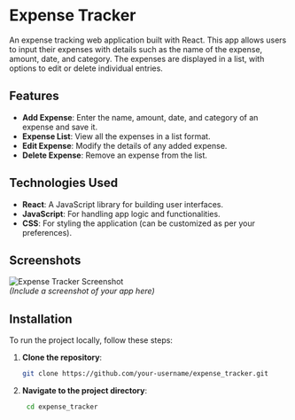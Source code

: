 # Expense Tracker

An expense tracking web application built with React. This app allows users to input their expenses with details such as the name of the expense, amount, date, and category. The expenses are displayed in a list, with options to edit or delete individual entries.

## Features

- **Add Expense**: Enter the name, amount, date, and category of an expense and save it.
- **Expense List**: View all the expenses in a list format.
- **Edit Expense**: Modify the details of any added expense.
- **Delete Expense**: Remove an expense from the list.

## Technologies Used

- **React**: A JavaScript library for building user interfaces.
- **JavaScript**: For handling app logic and functionalities.
- **CSS**: For styling the application (can be customized as per your preferences).

## Screenshots

![Expense Tracker Screenshot](screenshot.png)  
*(Include a screenshot of your app here)*

## Installation

To run the project locally, follow these steps:

1. **Clone the repository**:
   ```bash
   git clone https://github.com/your-username/expense_tracker.git
   
2. **Navigate to the project directory**:
    ```bash
     cd expense_tracker
